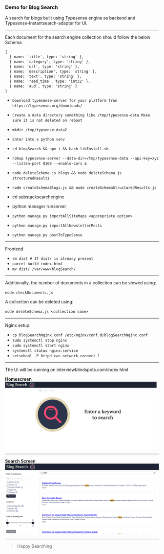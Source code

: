 
### Demo for Blog Search

A search for blogs built using Typesense engine as backend and Typesense-Instantsearch-adapter for UI.

---

Each document for the search engine collection should follow the below Schema:

```
{
  { name: 'title', type: 'string' },
  { name: 'category', type: 'string' },
  { name: 'url', type: 'string' },
  { name: 'description', type: 'string' },
  { name: 'text', type: 'string' },
  { name: 'read_time', type: 'int32' },
  { name: 'aud', type: 'string' }
}
```

- `Download typesense-server for your platform from https://typesense.org/downloads/`
- `Create a data directory something like /tmp/typesense-data Make sure it is not deleted on reboot`
- `mkdir /tmp/typsense-data2`
- `Enter into a python venv`
- `cd blogSearch && npm i && bash libInstall.sh`

- `nohup typesense-server --data-dir=/tmp/typesense-data --api-key=xyz --listen-port 8108 --enable-cors &`

- `node deleteSchema.js blogs && node deleteSchema.js structuredResults`
- `node createSchemaBlogs.js && node createSchemaStructuredResults.js`
- cd substacksearchengine
- python manager runserver
- `python manage.py importAllSiteMaps <appropriate option>`
- `python manage.py importAllNewsletterPosts`
- `python manage.py postToTypeSense`

---
  Frontend

- `rm dist # If dist/ is already present`
- `parcel build index.html`
- `mv dist/ /var/www/blogSearch/`

---

Additionally, the number of documents in a collection can be viewed using:

`node checkDocuments.js`

A collection can be deleted using:

`node deleteSchema.js <collection name>`

---

Nginx setup:

- `cp blogSearchNginx.conf /etc/nginx/conf.d/blogSearchNginx.conf`
- `sudo systemctl stop nginx`
- `sudo systemctl start nginx`
- `systemctl status nginx.service`
- `setsebool -P httpd_can_network_connect 1`

---

The UI will be running on interviewblindspots.com/index.html

**Homescreen** ![](./homescreen.png)

---

**Search Screen** ![](./searchscreen.png)

---

> Happy Searching

